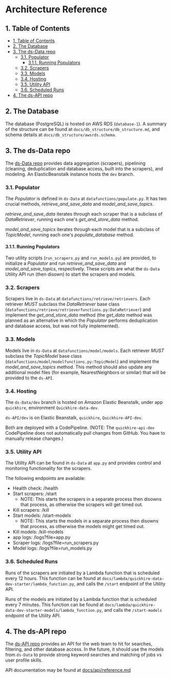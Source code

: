 # Architecture Reference

## 1. Table of Contents
<!-- TOC -->

- [1. Table of Contents](#1-table-of-contents)
- [2. The Database](#2-the-database)
- [3. The ds-Data repo](#3-the-ds-data-repo)
	- [3.1. Populator](#31-populator)
		- [3.1.1. Running Populators](#311-running-populators)
	- [3.2. Scrapers](#32-scrapers)
	- [3.3. Models](#33-models)
	- [3.4. Hosting](#34-hosting)
	- [3.5. Utility API](#35-utility-api)
	- [3.6. Scheduled Runs](#36-scheduled-runs)
- [4. The ds-API repo](#4-the-ds-api-repo)

<!-- /TOC -->

## 2. The Database

The database (PostgreSQL) is hosted on AWS RDS (`database-1`). A summary of the structure can be found at `docs/db_structure/db_structure.md`, and schema details at `docs/db_structure/awsrds.schema`.

## 3. The ds-Data repo

The [ds-Data repo](https://github.com/Lambda-School-Labs/Job-Funnel-ds-Data) provides data aggregation (scrapers), pipelining (cleaning, deduplication and database access, built into the scrapers), and modeling. An ElasticBeanstalk instance hosts the `dev` branch.

### 3.1. Populator

The _Populator_ is defined in `ds-Data` at `datafunctions/populate.py`. It has two crucial methods, _retrieve\_and\_save\_data_ and _model\_and\_save\_topics_.

_retrieve\_and\_save\_data_ iterates through each scraper that is a subclass of _DataRetriever_, running each one's _get\_and\_store\_data_ method.

_model\_and\_save\_topics_ iterates through each model that is a subclass of _TopicModel_, running each one's _populate\_database_ method.

#### 3.1.1. Running Populators

Two utility scripts (`run_scrapers.py` and `run_models.py`) are provided, to initialize a _Populator_ and run _retrieve\_and\_save\_data_ and _model\_and\_save\_topics_, respectively. These scripts are what the `ds-Data` Utility API run (then disown) to start the scrapers and models.

### 3.2. Scrapers

Scrapers live in `ds-Data` at `datafunctions/retrieve/retrievers`. Each retriever *MUST* subclass the _DataRetriever_ base class (`datafunctions/retrieve/retrieverfunctions.py:DataRetriever`) and implement the _get\_and\_store\_data_ method (the _get\_data_ method was planned as an alternative in which the _Populator_ performs deduplication and database access, but was not fully implemented).

### 3.3. Models

Models live in `ds-Data` at `datafunctions/model/models`. Each retriever *MUST* subclass the _TopicModel_ base class (`datafunctions/model/modelfunctions.py:TopicModel`) and implement the _model\_and\_save\_topics_ method. This method should also update any additional model files (for example, NearestNeighbors or similar) that will be provided to the `ds-API`.

### 3.4. Hosting

The `ds-Data/dev` branch is hosted on Amazon Elastic Beanstalk, under app `quickhire`, environment `Quickhire-data-dev`.

`ds-API/dev` is on Elastic Beanstalk, `quickhire`, `Quickhire-API-dev`.

Both are deployed with a CodePipeline. (NOTE: The `quickhire-api-dev` CodePipeline does not automatically pull changes from GitHub. You have to manually release changes.)

### 3.5. Utility API

The Utility API can be found in `ds-Data` at `app.py` and provides control and monitoring functionality for the scrapers.

The following endpoints are available:
- Health check: /health
- Start scrapers: /start
	- NOTE: This starts the scrapers in a separate process then disowns that process, as otherwise the scrapers will get timed out.
- Kill scrapers: /kill
- Start models: /start-models
	- NOTE: This starts the models in a separate process then disowns that process, as otherwise the models might get timed out.
- Kill models: /kill-models
- app logs: /logs?file=app.py
- Scraper logs: /logs?file=run_scrapers.py
- Model logs: /logs?file=run_models.py

### 3.6. Scheduled Runs

Runs of the scrapers are initiated by a Lambda function that is scheduled every 12 hours. This function can be found at `docs/lambda/quickhire-data-dev-starter/lambda_function.py`, and calls the `/start` endpoint of the Utility API.

Runs of the models are initiated by a Lambda function that is scheduled every 7 minutes. This function can be found at `docs/lambda/quickhire-data-dev-starter-models/lambda_function.py`, and calls the `/start-models` endpoint of the Utility API.

## 4. The ds-API repo

The [ds-API repo](https://github.com/Lambda-School-Labs/Job-Funnel-ds-Data) provides an API for the web team to hit for searches, filtering, and other database access. In the future, it should use the models from `ds-Data` to provide strong keyword searches and matching of jobs vs user profile skills.

API documentation may be found at [docs/api/reference.md](../docs/api/reference.md)
